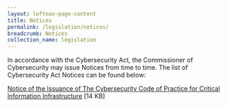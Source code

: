 ```yaml
---
layout: leftnav-page-content
title: Notices
permalink: /legislation/notices/
breadcrumb: Notices
collection_name: legislation
---
```

In accordance with the Cybersecurity Act, the Commissioner of Cybersecurity may issue Notices from time to time. The list of Cybersecurity Act Notices can be found below: 

[Notice of the Issuance of The Cybersecurity Code of Practice for Critical Information Infrastructure](/images/notice-of-issuance-cybersecurity-code-of-practice-cii.pdf)
[14 KB]